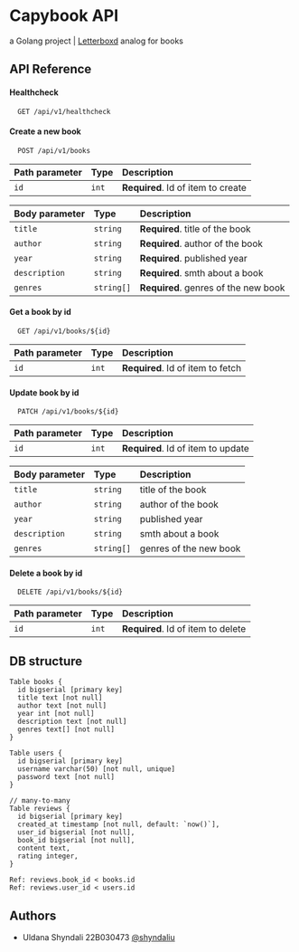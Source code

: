 
# Capybook API
a Golang project | [Letterboxd](https://letterboxd.com/) analog for books
 



## API Reference

#### Healthcheck

```http
  GET /api/v1/healthcheck
```
#### Create a new book

```http
  POST /api/v1/books
```

| Path parameter | Type     | Description                       |
| :-------- | :------- | :-------------------------------- |
| `id`      | `int` | **Required**. Id of item to create |


| Body parameter | Type     | Description                       |
| :-------- | :------- | :-------------------------------- |
| `title`      | `string` | **Required**. title of the book |
| `author`      | `string` | **Required**. author of the book |
| `year`      | `string` | **Required**. published year |
| `description`      | `string` | **Required**. smth about a book |
| `genres`      | `string[]` | **Required**. genres of the new book |


#### Get a book by id

```http
  GET /api/v1/books/${id}
```

| Path parameter | Type     | Description                       |
| :-------- | :------- | :-------------------------------- |
| `id`      | `int` | **Required**. Id of item to fetch |


#### Update book by id

```http
  PATCH /api/v1/books/${id}
```

| Path parameter | Type     | Description                       |
| :-------- | :------- | :-------------------------------- |
| `id`      | `int` | **Required**. Id of item to update |


| Body parameter | Type     | Description                       |
| :-------- | :------- | :-------------------------------- |
| `title`      | `string` | title of the book |
| `author`      | `string` | author of the book |
| `year`      | `string` |  published year |
| `description`      | `string` |  smth about a book |
| `genres`      | `string[]` | genres of the new book |

#### Delete a book by id

```http
  DELETE /api/v1/books/${id}
```

| Path parameter | Type     | Description                       |
| :-------- | :------- | :-------------------------------- |
| `id`      | `int` | **Required**. Id of item to delete |

## DB structure

```dbml
Table books {
  id bigserial [primary key]
  title text [not null]
  author text [not null]
  year int [not null]
  description text [not null]
  genres text[] [not null]
}

Table users {
  id bigserial [primary key]
  username varchar(50) [not null, unique]
  password text [not null]
}

// many-to-many
Table reviews {
  id bigserial [primary key]
  created_at timestamp [not null, default: `now()`],
  user_id bigserial [not null],
  book_id bigserial [not null],
  content text,
  rating integer,
}

Ref: reviews.book_id < books.id
Ref: reviews.user_id < users.id
```


## Authors

- Uldana Shyndali 22B030473 [@shyndaliu](https://www.github.com/shyndaliu)


